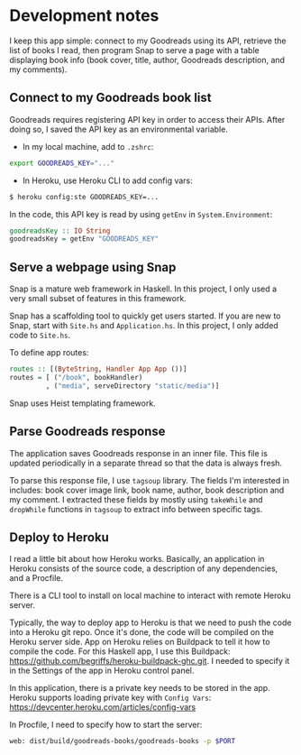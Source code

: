 # Development notes 

I keep this app simple: connect to my Goodreads using its API, retrieve
the list of books I read, then program Snap to serve a page with a
table displaying book info (book cover, title, author, Goodreads
description, and my comments). 

## Connect to my Goodreads book list 

Goodreads requires registering API key in order to access their
APIs. After doing so, I saved the API key as an environmental
variable.

- In my local machine, add to `.zshrc`: 

```sh
export GOODREADS_KEY="..."
```

- In Heroku, use Heroku CLI to add config vars:

```sh
$ heroku config:ste GOODREADS_KEY=...
```

In the code, this API key is read by using `getEnv` in
`System.Environment`: 

```haskell
goodreadsKey :: IO String
goodreadsKey = getEnv "GOODREADS_KEY"
```

## Serve a webpage using Snap

Snap is a mature web framework in Haskell. In this project, I only
used a very small subset of features in this framework. 

Snap has a scaffolding tool to quickly get users started. If you are
new to Snap, start with `Site.hs` and `Application.hs`. In this
project, I only added code to `Site.hs`. 

To define app routes: 

```haskell
routes :: [(ByteString, Handler App App ())]
routes = [ ("/book", bookHandler)
         , ("media", serveDirectory "static/media")]
```

Snap uses Heist templating framework. 

## Parse Goodreads response 

The application saves Goodreads response in an inner file. This file
is updated periodically in a separate thread so that the data is
always fresh.

To parse this response file, I use `tagsoup` library. The fields I'm
interested in includes: book cover image link, book name, author, book
description and my comment. I extracted these fields by mostly using
`takeWhile` and `dropWhile` functions in `tagsoup` to extract info
between specific tags. 


## Deploy to Heroku 

I read a little bit about how Heroku works. Basically, an application
in Heroku consists of the source code, a description of any
dependencies, and a Procfile. 

There is a CLI tool to install on local machine to interact with
remote Heroku server. 

Typically, the way to deploy app to Heroku is that we need to push the
code into a Heroku git repo. Once it's done, the code will be compiled
on the Heroku server side. App on Heroku relies on Buildpack to tell
it how to compile the code. For this Haskell
app, I use this Buildpack:
https://github.com/begriffs/heroku-buildpack-ghc.git. I needed to specify
it in the Settings of the app in Heroku control panel. 

In this application, there is a private key needs to be stored in the
app. Heroku supports loading private key with `Config Vars`: https://devcenter.heroku.com/articles/config-vars

In Procfile, I need to specify how to start the server: 

```sh
web: dist/build/goodreads-books/goodreads-books -p $PORT
```



